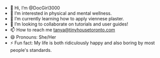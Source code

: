 - 👋 Hi, I’m @DocGirl3000
- 👀 I’m interested in physical and mental wellness.
- 🌱 I’m currently learning how to apply viennese plaster.
- 💞️ I’m looking to collaborate on tutorials and user guides!
- 📫 How to reach me tanya@tinyhousetoronto.com  
- 😄 Pronouns: She/Her
- ⚡ Fun fact: My life is both ridiculously happy and also boring by most people's standards. 

<!---
DocGirl3000/DocGirl3000 is a ✨ special ✨ repository because its `README.md` (this file) appears on your GitHub profile.
You can click the Preview link to take a look at your changes.
--->
